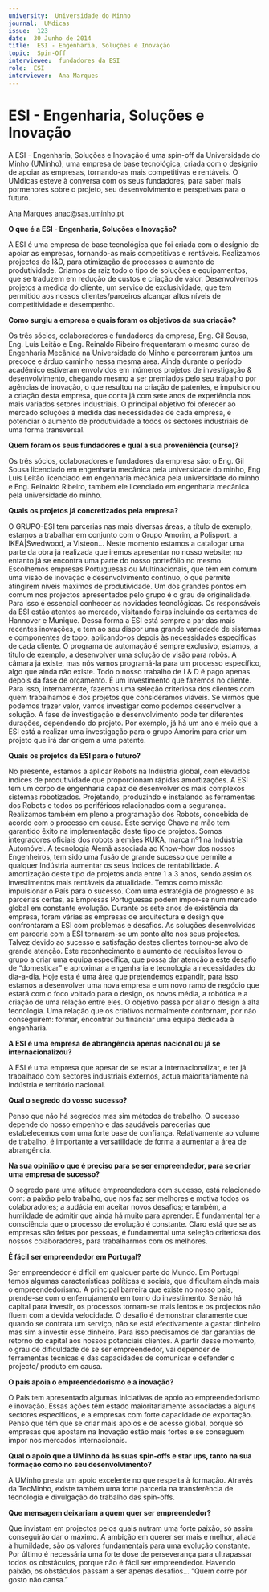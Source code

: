 ```yaml
---
university:  Universidade do Minho
journal:  UMdicas
issue:  123
date:  30 Junho de 2014
title:  ESI - Engenharia, Soluções e Inovação
topic:  Spin-Off
interviewee:  fundadores da ESI
role:  ESI 
interviewer:  Ana Marques
---
```

 

# ESI - Engenharia, Soluções e Inovação 

A ESI - Engenharia, Soluções e Inovação é uma spin-off da Universidade do Minho (UMinho), uma empresa de base tecnológica, criada com o desígnio de apoiar as empresas, tornando-as mais competitivas e rentáveis. O UMdicas esteve à conversa com os seus fundadores, para saber mais pormenores sobre o projeto, seu desenvolvimento e perspetivas para o futuro.

 
Ana Marques 
anac@sas.uminho.pt 

 
**O que é a ESI - Engenharia, Soluções e Inovação?**

A ESI é uma empresa de base tecnológica que foi criada com o desígnio de apoiar as empresas, tornando-as mais competitivas e rentáveis. Realizamos projectos de I&D, para otimização de processos e aumento de produtividade. Criamos de raiz todo o tipo de soluções e equipamentos, que se traduzem em redução de custos e criação de valor.
Desenvolvemos projetos à medida do cliente, um serviço de exclusividade, que tem permitido aos nossos clientes/parceiros alcançar altos níveis de competitividade e desempenho.

 
**Como surgiu a empresa e quais foram os objetivos da sua criação?**

Os três sócios, colaboradores e fundadores da empresa, Eng. Gil Sousa, Eng. Luís Leitão e Eng. Reinaldo Ribeiro frequentaram o mesmo curso de Engenharia Mecânica na Universidade do Minho e percorreram juntos um precoce e árduo caminho nessa mesma área. Ainda durante o período académico estiveram envolvidos em inúmeros projetos de investigação & desenvolvimento, chegando mesmo a ser premiados pelo seu trabalho por agências de inovação, o que resultou na criação de patentes, e impulsionou a criação desta empresa, que conta já com sete anos de experiência nos mais variados setores industriais. O principal objetivo foi oferecer ao mercado soluções à medida das necessidades de cada empresa, e potenciar o aumento de produtividade a todos os sectores industriais de uma forma transversal.

 
**Quem foram os seus fundadores e qual a sua proveniência (curso)?**

Os três sócios, colaboradores e fundadores da empresa são: o Eng. Gil Sousa licenciado em engenharia mecânica pela universidade do minho, Eng Luís Leitão licenciado em engenharia mecânica pela universidade do minho e Eng. Reinaldo Ribeiro, também ele licenciado em engenharia mecânica pela universidade do minho.

 
**Quais os projetos já concretizados pela empresa?**

O GRUPO-ESI tem parcerias nas mais diversas áreas, a título de exemplo, estamos a trabalhar em conjunto com o Grupo Amorim, a Polisport, a IKEA|Swedwood, a Visteon… Neste momento estamos a catalogar uma parte da obra já realizada que iremos apresentar no nosso website; no entanto já se encontra uma parte do nosso portefólio no mesmo. Escolhemos empresas Portuguesas ou Multinacionais, que têm em comum uma visão de inovação e desenvolvimento contínuo, o que permite atingirem níveis máximos de produtividade.
Um dos grandes pontos em comum nos projectos apresentados pelo grupo é o grau de originalidade.
Para isso é essencial conhecer as novidades tecnológicas. Os responsáveis da ESI estão atentos ao mercado, visitando feiras incluindo os certames de Hannover e Munique. Dessa forma a ESI está sempre a par das mais recentes inovações, e tem ao seu dispor uma grande variedade de sistemas e componentes de topo, aplicando-os depois às necessidades específicas de cada cliente.
O programa de automação é sempre exclusivo, estamos, a titulo de exemplo, a desenvolver uma solução de visão para robôs. A câmara já existe, mas nós vamos programá-la para um processo específico, algo que ainda não existe.
Todo o nosso trabalho de I & D é pago apenas depois da fase de orçamento. É um investimento que fazemos no cliente. Para isso, internamente, fazemos uma seleção criteriosa dos clientes com quem trabalhamos e dos projetos que consideramos viáveis. Se virmos que podemos trazer valor, vamos investigar como podemos desenvolver a solução.
A fase de investigação e desenvolvimento pode ter diferentes durações, dependendo do projeto. Por exemplo, já há um ano e meio que a ESI está a realizar uma investigação para o grupo Amorim para criar um projeto que irá dar origem a uma patente.

 
**Quais os projetos da ESI para o futuro?**

No presente, estamos a aplicar Robots na Indústria global, com elevados índices de produtividade que proporcionam rápidas amortizações. A ESI tem um corpo de engenharia capaz de desenvolver os mais complexos sistemas robotizados. Projetando, produzindo e instalando as ferramentas dos Robots e todos os periféricos relacionados com a segurança.
Realizamos também em pleno a programação dos Robots, concebida de acordo com o processo em causa.
Este serviço Chave na mão tem garantido êxito na implementação deste tipo de projetos. Somos integradores oficiais dos robots alemães KUKA, marca nº1 na Indústria Automóvel. A tecnologia Alemã associada ao Know-how dos nossos Engenheiros, tem sido uma fusão de grande sucesso que permite a qualquer Indústria aumentar os seus índices de rentabilidade. A amortização deste tipo de projetos anda entre 1 a 3 anos, sendo assim os investimentos mais rentáveis da atualidade.
Temos como missão impulsionar o País para o sucesso. Com uma estratégia de progresso e as parcerias certas, as Empresas Portuguesas podem impor-se num mercado global em constante evolução.
Durante os sete anos de existência da empresa, foram várias as empresas de arquitectura e design que confrontaram a ESI com problemas e desafios.
As soluções desenvolvidas em parceria com a ESI tornaram-se um ponto alto nos seus projectos. Talvez devido ao sucesso e satisfação destes clientes tornou-se alvo de grande atenção. Este reconhecimento e aumento de requisitos levou o grupo a criar uma equipa específica, que possa dar atenção a este desafio de “domesticar” e aproximar a engenharia e tecnologia a necessidades do dia-a-dia.
Hoje esta é uma área que pretendemos expandir, para isso estamos a desenvolver uma nova empresa e um novo ramo de negócio que estará com o foco voltado para o design, os novos média, a robótica e a criação de uma relação entre eles. O objetivo passa por aliar o design à alta tecnologia. Uma relação que os criativos normalmente contornam, por não conseguirem: formar, encontrar ou financiar uma equipa dedicada à engenharia.

 
**A ESI é uma empresa de abrangência apenas nacional ou já se internacionalizou?**

A ESI é uma empresa que apesar de se estar a internacionalizar, e ter já trabalhado com sectores industriais externos, actua maioritariamente na indústria e território nacional.

 
**Qual o segredo do vosso sucesso?**

Penso que não há segredos mas sim métodos de trabalho. O sucesso depende do nosso empenho e das saudáveis parecerias que estabelecemos com uma forte base de confiança. Relativamente ao volume de trabalho, é importante a versatilidade de forma a aumentar a área de abrangência.


**Na sua opinião o que é preciso para se ser empreendedor, para se criar uma empresa de sucesso?**

O segredo para uma atitude empreendedora com sucesso, está relacionado com: a paixão pelo trabalho, que nos faz ser melhores e motiva todos os colaboradores; a audácia em aceitar novos desafios; e também, a humildade de admitir que ainda há muito para aprender. É fundamental ter a consciência que o processo de evolução é constante.
Claro está que se as empresas são feitas por pessoas, é fundamental uma seleção criteriosa dos nossos colaboradores, para trabalharmos com os melhores.

 
**É fácil ser empreendedor em Portugal?**

Ser empreendedor é difícil em qualquer parte do Mundo. Em Portugal temos algumas características políticas e sociais, que dificultam ainda mais o empreendedorismo. A principal barreira que existe no nosso país, prende-se com o enferrujamento em torno do investimento. Se não há capital para investir, os processos tornam-se mais lentos e os projectos não fluem com a devida velocidade. O desafio é demonstrar claramente que quando se contrata um serviço, não se está efectivamente a gastar dinheiro mas sim a investir esse dinheiro.
Para isso precisamos de dar garantias de retorno do capital aos nossos potenciais clientes. A partir desse momento, o grau de dificuldade de se ser empreendedor, vai depender de ferramentas técnicas e das capacidades de comunicar e defender o projecto/ produto em causa.

 
**O país apoia o empreendedorismo e a inovação?**

O País tem apresentado algumas iniciativas de apoio ao empreendedorismo e inovação. Essas ações têm estado maioritariamente associadas a alguns sectores específicos, e a empresas com forte capacidade de exportação. Penso que têm que se criar mais apoios e de acesso global, porque só empresas que apostam na Inovação estão mais fortes e se conseguem impor nos mercados internacionais.

 
**Qual o apoio que a UMinho dá às suas spin-offs e star ups, tanto na sua formação como no seu desenvolvimento?**

A UMinho presta um apoio excelente no que respeita à formação. Através da TecMinho, existe também uma forte parceria na transferência de tecnologia e divulgação do trabalho das spin-offs.

 
**Que mensagem deixariam a quem quer ser empreendedor?**

Que invistam em projectos pelos quais nutram uma forte paixão, só assim conseguirão dar o máximo.
A ambição em querer ser mais e melhor, aliada à humildade, são os valores fundamentais para uma evolução constante. Por último é necessária uma forte dose de perseverança para ultrapassar todos os obstáculos, porque não é fácil ser empreendedor.
Havendo paixão, os obstáculos passam a ser apenas desafios... “Quem corre por gosto não cansa.”

 